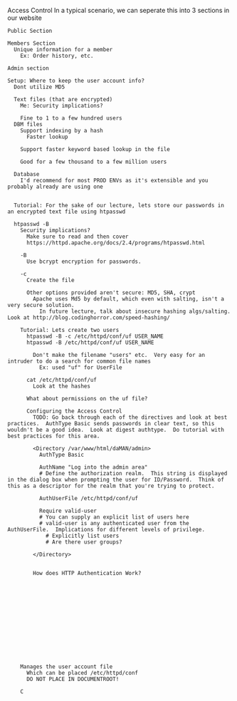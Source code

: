 Access Control
  In a typical scenario, we can seperate this into 3 sections in our website

    Public Section

    Members Section
      Unique information for a member
        Ex: Order history, etc.

    Admin section

    Setup: Where to keep the user account info?
      Dont utilize MD5

      Text files (that are encrypted)
        Me: Security implications?

        Fine to 1 to a few hundred users
      DBM files
        Support indexing by a hash
          Faster lookup

        Support faster keyword based lookup in the file

        Good for a few thousand to a few million users

      Database
        I'd recommend for most PROD ENVs as it's extensible and you probably already are using one


      Tutorial: For the sake of our lecture, lets store our passwords in an encrypted text file using htpasswd

      htpasswd -B
        Security implications?
          Make sure to read and then cover
          https://httpd.apache.org/docs/2.4/programs/htpasswd.html

        -B
          Use bcrypt encryption for passwords.

        -c
          Create the file

          Other options provided aren't secure: MD5, SHA, crypt
            Apache uses Md5 by default, which even with salting, isn't a very secure solution.
              In future lecture, talk about insecure hashing algs/salting.  Look at http://blog.codinghorror.com/speed-hashing/

        Tutorial: Lets create two users
          htpasswd -B -c /etc/httpd/conf/uf USER_NAME    
          htpasswd -B /etc/httpd/conf/uf USER_NAME
            
            Don't make the filename "users" etc.  Very easy for an intruder to do a search for common file names
              Ex: used "uf" for UserFile

          cat /etc/httpd/conf/uf
            Look at the hashes

          What about permissions on the uf file?  

          Configuring the Access Control
            TODO: Go back through each of the directives and look at best practices.  AuthType Basic sends passwords in clear text, so this wouldn't be a good idea.  Look at digest authtype.  Do tutorial with best practices for this area.

            <Directory /var/www/html/daMAN/admin>
              AuthType Basic

              AuthName "Log into the admin area"
              # Define the authorization realm.  This string is displayed in the dialog box when prompting the user for ID/Password.  Think of this as a descriptor for the realm that you're trying to protect.

              AuthUserFile /etc/httpd/conf/uf
              
              Require valid-user
              # You can supply an explicit list of users here
              # valid-user is any authenticated user from the AuthUserFile.  Implications for different levels of privilege.
                # Explicitly list users
                # Are there user groups?

            </Directory>


            How does HTTP Authentication Work?




            









        Manages the user account file
          Which can be placed /etc/httpd/conf
          DO NOT PLACE IN DOCUMENTROOT!

        C